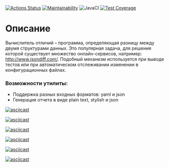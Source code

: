 
[![Actions Status](https://github.com/Siletskiy-igor/java-project-71/workflows/hexlet-check/badge.svg)](https://github.com/Siletskiy-igor/java-project-71/actions)  [![Maintainability](https://api.codeclimate.com/v1/badges/81398473929b23be0595/maintainability)](https://codeclimate.com/github/Siletskiy-igor/java-project-71/maintainability)  ![JavaCI](https://github.com/Siletskiy-igor/java-project-71/actions/workflows/main.yml/badge.svg)  [![Test Coverage](https://api.codeclimate.com/v1/badges/81398473929b23be0595/test_coverage)](https://codeclimate.com/github/Siletskiy-igor/java-project-71/test_coverage)
# Описание
Вычислитель отличий – программа, определяющая разницу между двумя структурами данных. Это популярная задача, для решения которой существует множество онлайн-сервисов, например: http://www.jsondiff.com/. Подобный механизм используется при выводе тестов или при автоматическом отслеживании изменении в конфигурационных файлах.
### Возможности утилиты:
* Поддержка разных входных форматов: yaml и json
* Генерация отчета в виде plain text, stylish и json

[![asciicast](https://asciinema.org/a/snYaFNoAiJpXIakr0TQ6qYXiz.svg)](https://asciinema.org/a/snYaFNoAiJpXIakr0TQ6qYXiz)

[![asciicast](https://asciinema.org/a/mzychWyI77GX9EHzEGA4CLH1J.svg)](https://asciinema.org/a/mzychWyI77GX9EHzEGA4CLH1J)

[![asciicast](https://asciinema.org/a/7Fq2kUPRVXxINskQT7606x4bv.svg)](https://asciinema.org/a/7Fq2kUPRVXxINskQT7606x4bv)

[![asciicast](https://asciinema.org/a/m5sblNqvpaXZfj7UhvsvT6oO6.svg)](https://asciinema.org/a/m5sblNqvpaXZfj7UhvsvT6oO6)

[![asciicast](https://asciinema.org/a/YQtgAnDtzTQz7AUFQgo8ZHUcT.svg)](https://asciinema.org/a/YQtgAnDtzTQz7AUFQgo8ZHUcT)

[![asciicast](https://asciinema.org/a/3OhzTPw1uubA7zmc6X1lOSpw3.svg)](https://asciinema.org/a/3OhzTPw1uubA7zmc6X1lOSpw3)
